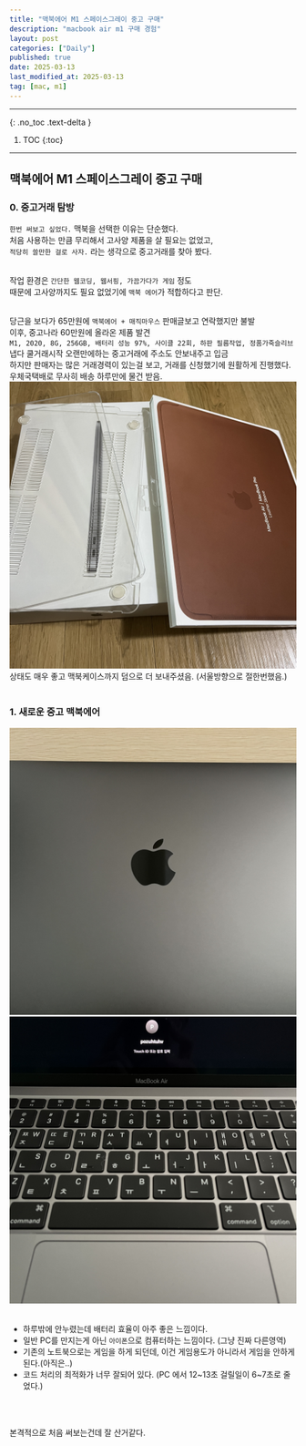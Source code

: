 ```yaml
---
title: "맥북에어 M1 스페이스그레이 중고 구매"
description: "macbook air m1 구매 경험"
layout: post
categories: ["Daily"]
published: true
date: 2025-03-13
last_modified_at: 2025-03-13
tag: [mac, m1]
---
```

---
{: .no_toc .text-delta }

1. TOC
{:toc}
---

<!-- 글의 제목은 ##
    나머지 큰 제목은 ###
    이후 나머지는 3개이상 -->

## 맥북에어 M1 스페이스그레이 중고 구매

### 0. 중고거래 탐방
`한번 써보고 싶었다.` 맥북을 선택한 이유는 단순했다.<br>
처음 사용하는 만큼 무리해서 고사양 제품을 살 필요는 없었고,<br>
`적당히 쓸만한 걸로 사자.` 라는 생각으로 중고거래를 찾아 봤다.<br>
<br>

작업 환경은 `간단한 웹코딩, 웹서핑, 가끔가다가 게임` 정도<br>
때문에 고사양까지도 필요 없었기에 `맥북 에어`가 적합하다고 판단.<br>
<br>

당근을 보다가 65만원에 `맥북에어 + 매직마우스` 판매글보고 연락했지만 불발<br>
이후, 중고나라 60만원에 올라온 제품 발견<br> 
`M1, 2020, 8G, 256GB, 배터리 성능 97%, 사이클 22회, 하판 필름작업, 정품가죽슬리브`<br>
냅다 쿨거래시작 오랜만에하는 중고거래에 주소도 안보내주고 입금<br> 
하지만 판매자는 많은 거래경력이 있는걸 보고, 거래를 신청했기에 원활하게 진행했다.<br>
우체국택배로 무사히 배송 하루만에 물건 받음.<br>
![mac-purchase-1](/assets/img/2025-03-13-mac-purchase-1.jpg)
상태도 매우 좋고 맥북케이스까지 덤으로 더 보내주셨음. (서울방향으로 절한번했음.)<br>
<br>

### 1. 새로운 중고 맥북에어
<div class = 'image-gallery'>
    <img src ='/assets/img/2025-03-13-mac-purchase-2.jpg' alt='mac-purchase-2'>
    <img src ='/assets/img/2025-03-13-mac-purchase-3.jpg' alt='mac-purchase-3'>
</div>
<br>

- 하루밖에 안누렸는데 배터리 효율이 아주 좋은 느낌이다.
- 일반 PC를 만지는게 아닌 `아이폰`으로 컴퓨터하는 느낌이다. (그냥 진짜 다른영역)
- 기존의 노트북으로는 게임을 하게 되던데, 이건 게임용도가 아니라서 게임을 안하게 된다.(아직은..)
- 코드 처리의 최적화가 너무 잘되어 있다. (PC 에서 12~13초 걸릴일이 6~7초로 줄었다.)
<br>
<br>

본격적으로 처음 써보는건데 잘 산거같다.<br>
<br>